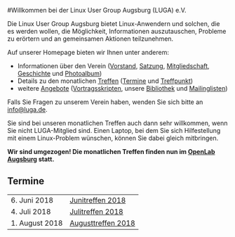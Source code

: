 #Willkommen bei der Linux User Group Augsburg (LUGA) e.V.

Die Linux User Group Augsburg bietet Linux-Anwendern und solchen, die es werden wollen, die Möglichkeit, Informationen auszutauschen, Probleme zu erörtern und an gemeinsamen Aktionen teilzunehmen.

Auf unserer Homepage bieten wir Ihnen unter anderem:

* Informationen über den Verein ([Vorstand](/Wir_ueber_uns/Kontakte/), 
[Satzung](/Wir_ueber_uns/Satzung/), [Mitgliedschaft](/Wir_ueber_uns/Mitgliedschaft/), 
[Geschichte](/Wir_ueber_uns/Geschichte/) und [Photoalbum](/Wir_ueber_uns/Album/))
* Details zu den monatlichen [Treffen](/Treffen/) ([Termine](/Treffen/Termine/) und 
[Treffpunkt](/Treffen/Treffpunkt/))
* weitere [Angebote](/Angebote/) ([Vortragsskripten](/Angebote/Vortraege/),
unsere [Bibliothek](/Angebote/Bibliothek/) und [Mailinglisten](/Angebote/Mailinglisten/))

Falls Sie Fragen zu unserem Verein haben, wenden Sie sich bitte an info@luga.de.

Sie sind bei unseren monatlichen Treffen auch dann sehr willkommen, wenn Sie nicht LUGA-Mitglied sind.
Einen Laptop, bei dem Sie sich Hilfestellung mit einem Linux-Problem wünschen, können Sie dabei gleich mitbringen.

**Wir sind umgezogen!
Die monatlichen Treffen finden nun im [OpenLab Augsburg](/Treffen/Treffpunkt/) statt.**

## Termine

|||
|-|-|
|6. Juni 2018|[Junitreffen 2018](/Treffen/Termine/06_2018/)|Vortrag: Tipps und Tricks zu Linux Mint (Michael Roppel)|
|4. Juli 2018|[Julitreffen 2018](/Treffen/Termine/07_2018/)|
|1. August 2018|[Augusttreffen 2018](/Treffen/Termine/08_2018/)|
